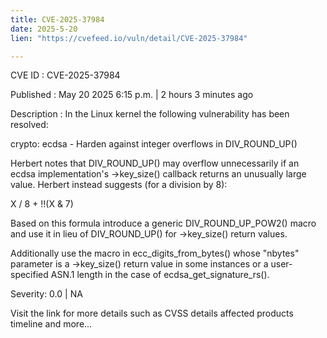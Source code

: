 ```yaml
---
title: CVE-2025-37984
date: 2025-5-20
lien: "https://cvefeed.io/vuln/detail/CVE-2025-37984"

---
```


CVE ID : CVE-2025-37984

Published :  May 20
2025
6:15 p.m. | 2 hours
3 minutes ago

Description : In the Linux kernel
the following vulnerability has been resolved:

crypto: ecdsa - Harden against integer overflows in DIV_ROUND_UP()

Herbert notes that DIV_ROUND_UP() may overflow unnecessarily if an ecdsa
implementation's ->key_size() callback returns an unusually large value.
Herbert instead suggests (for a division by 8):

  X / 8 + !!(X & 7)

Based on this formula
introduce a generic DIV_ROUND_UP_POW2() macro and
use it in lieu of DIV_ROUND_UP() for ->key_size() return values.

Additionally
use the macro in ecc_digits_from_bytes()
whose "nbytes"
parameter is a ->key_size() return value in some instances
or a
user-specified ASN.1 length in the case of ecdsa_get_signature_rs().

Severity: 0.0 | NA

Visit the link for more details
such as CVSS details
affected products
timeline
and more...
